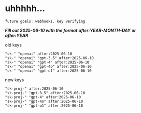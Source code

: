 # uhhhhh...

`future goals: webhooks, key verifying`



***Fill out 2025-06-10 with the format after:YEAR-MONTH-DAY or after:YEAR***

old keys
```
"sk-" "openai" after:2025-06-10
"sk-" "openai" "gpt-3.5" after:2025-06-10
"sk-" "openai" "gpt-4" after:2025-06-10
"sk-" "openai" "gpt-4o" after:2025-06-10
"sk-" "openai" "gpt-o1" after:2025-06-10
```

new keys
```
"sk-proj-" after:2025-06-10
"sk-proj-" "gpt-3.5" after:2025-06-10
"sk-proj-" "gpt-4" after:2025-06-10
"sk-proj-" "gpt-4o" after:2025-06-10
"sk-proj-" "gpt-o1" after:2025-06-10
```

